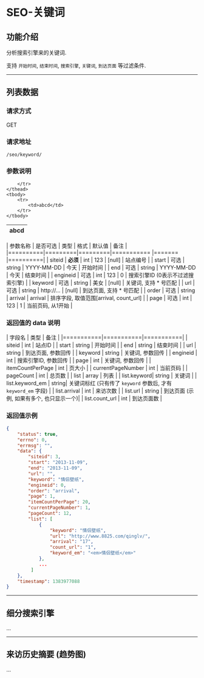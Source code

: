 # SEO-关键词

## 功能介绍

分析搜索引擎来的关键词.

支持 `开始时间`, `结束时间`, `搜索引擎`, `关键词`, `到达页面` 等过滤条件.

--------

## 列表数据

### 请求方式
GET

### 请求地址
`/seo/keyword/`

### 参数说明
<table>
    <thead>
        <tr>
            <th>abcd</th>
            
        </tr>
    </thead>
    <tbody>
        <tr>
            <td>abcd</td>
        </tr>
    </tbody>
</table>


| 参数名称   | 是否可选 |   类型   |     格式    |  默认值 |  备注     |
|==========|=========|=========|=========== |======= |==========|
| siteid   | **必须** | int     | 123        | [null] | 站点编号   |
| start    | 可选     | string  | YYYY-MM-DD |  今天   | 开始时间   |
| end      | 可选     | string  | YYYY-MM-DD |  今天   | 结束时间   |
| engineid | 可选     | int     | 123        |  0     | 搜索引擎ID (0表示不过滤搜索引擎) |
| keyword  | 可选     | string  | 美女        | [null] | 关键词, 支持 * 号匹配 |
| url      | 可选     | string  | http://... | [null] | 到达页面, 支持 * 号匹配 |
| order    | 可选     | string  | arrival    | arrival | 排序字段, 取值范围[arrival, count_url] |
| page     | 可选     | int     | 123        | 1      | 当前页码, 从1开始 |


### 返回值的 data 说明

| 字段名     | 类型       | 备注       |
|===========|===========|===========|
| siteid    | int       | 站点ID     |
| start     | string    | 开始时间    |
| end       | string    | 结束时间    |
| url       | string    | 到达页面, 参数回传 |
| keyword   | string    | 关键词, 参数回传 |
| engineid  | int       | 搜索引擎ID, 参数回传 |
| page      | int       | 关键词, 参数回传 |
| itemCountPerPage | int  | 页大小 |
| currentPageNumber | int  | 当前页码 |
| pageCount | int | 总页数 |
| list      | array     | 列表          |
| list.keyword| string  | 关键词        |
| list.keyword_em | string| 关键词标红 (只有传了 `keyword` 参数后, 才有 `keyword_em` 字段)  |
| list.arrival | int    | 来访次数      |
| list.url  | string    | 到达页面 (示例, 如果有多个, 也只显示一个)|
| list.count_url | int  | 到达页面数    |



### 返回值示例

```json
{
    "status": true,
    "errno": 0,
    "errmsg": "",
    "data": {
        "siteid": 3,
        "start": "2013-11-09",
        "end": "2013-11-09",
        "url": "",
        "keyword": "情侣壁纸",
        "engineid": 0,
        "order": "arrival",
        "page": 1,
        "itemCountPerPage": 20,
        "currentPageNumber": 1,
        "pageCount": 12,
        "list": [
            {
                "keyword": "情侣壁纸",
                "url": "http://www.8825.com/qinglv/",
                "arrival": "17",
                "count_url": "1",
                "keyword_em": "<em>情侣壁纸</em>"
            },
            ...
         ]
    },
    "timestamp": 1383977088
}
```

--------

## 细分搜索引擎

...

--------

## 来访历史摘要 (趋势图)
...

